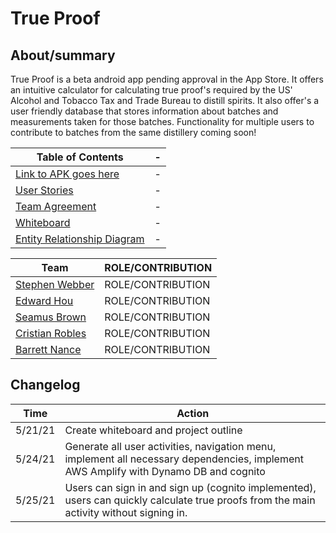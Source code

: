 # True Proof

## About/summary

True Proof is a beta android app pending approval in the App Store. It offers an intuitive calculator for calculating true proof's required by the US' Alcohol and Tobacco Tax and Trade Bureau to distill spirits. It also offer's a user friendly database that stores information about batches and measurements taken for those batches. Functionality for multiple users to contribute to batches from the same distillery coming soon!

Table of Contents |-
------------------|----
[Link to APK goes here]() | -
[User Stories](docs/user-stories.md) | -
[Team Agreement](docs/team-agreement) | -
[Whiteboard](docs/whiteboard.jpg) | -
[Entity Relationship Diagram](docs/entity_relationship.jpg) | -

Team | ROLE/CONTRIBUTION
------------------|----
[Stephen Webber](https://github.com/offgridauthor) | ROLE/CONTRIBUTION
[Edward Hou](https://github.com/wordhou) | ROLE/CONTRIBUTION
[Seamus Brown](https://github.com/shaybrow) | ROLE/CONTRIBUTION
[Cristian Robles](github) | ROLE/CONTRIBUTION
[Barrett Nance](https://github.com/baxance) | ROLE/CONTRIBUTION

## Changelog

Time | Action
-----|-------
5/21/21 | Create whiteboard and project outline
5/24/21 | Generate all user activities, navigation menu, implement all necessary dependencies, implement AWS Amplify with Dynamo DB and cognito
5/25/21 | Users can sign in and sign up (cognito implemented), users can quickly calculate true proofs from the main activity without signing in.